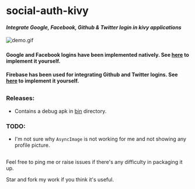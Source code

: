 # social-auth-kivy
#### *Integrate Google, Facebook, Github &amp; Twitter login in kivy applications*

![demo.gif](demo.gif)

###
#### Google and Facebook logins have been implemented natively. See [here](docs/integrate-google-facebook-login.md) to implement it yourself.
#### Firebase has been used for integrating Github and Twitter logins. See [here](docs/integrate-firebase-auth.md) to implement it yourself.

##
### Releases:
* Contains a debug apk in [bin](https://github.com/shashi278/social-auth-kivy/tree/master/bin) directory.

### TODO:
* I'm not sure why `AsyncImage` is not working for me and not showing any profile picture.

##
Feel free to ping me or raise issues if there's any difficulty in packaging it up.

Star and fork my work if you think it's useful.

